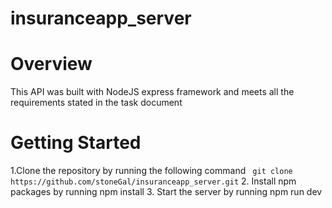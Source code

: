# insuranceapp_server
# Overview
This API was built with NodeJS express framework and meets all the requirements stated in the task document
# Getting Started
1.Clone the repository by running the following command
   ` git clone https://github.com/stoneGal/insuranceapp_server.git`
2. Install npm packages by running
   npm install
3. Start the server by running
   npm run dev  


